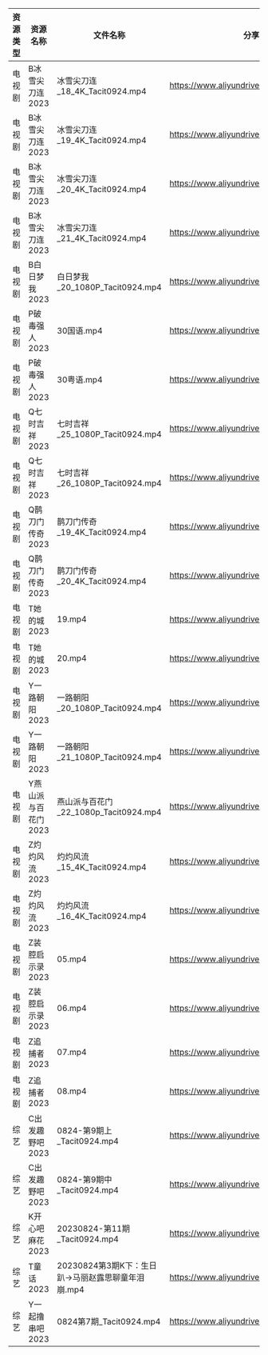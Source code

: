 | 资源类型 | 资源名称         | 文件名称                             | 分享链接                                      | 更新时间       |
| ---- | ------------ | -------------------------------- | ----------------------------------------- | ---------- |
| 电视剧  | B冰雪尖刀连2023   | 冰雪尖刀连_18_4K_Tacit0924.mp4        | https://www.aliyundrive.com/s/qJv5ZZatxRN | 2023-08-25 |
| 电视剧  | B冰雪尖刀连2023   | 冰雪尖刀连_19_4K_Tacit0924.mp4        | https://www.aliyundrive.com/s/qJv5ZZatxRN | 2023-08-25 |
| 电视剧  | B冰雪尖刀连2023   | 冰雪尖刀连_20_4K_Tacit0924.mp4        | https://www.aliyundrive.com/s/qJv5ZZatxRN | 2023-08-25 |
| 电视剧  | B冰雪尖刀连2023   | 冰雪尖刀连_21_4K_Tacit0924.mp4        | https://www.aliyundrive.com/s/qJv5ZZatxRN | 2023-08-25 |
| 电视剧  | B白日梦我2023    | 白日梦我_20_1080P_Tacit0924.mp4      | https://www.aliyundrive.com/s/ehXyRVP8Cut | 2023-08-25 |
| 电视剧  | P破毒强人2023    | 30国语.mp4                         | https://www.aliyundrive.com/s/N9L3L9L9hNr | 2023-08-25 |
| 电视剧  | P破毒强人2023    | 30粤语.mp4                         | https://www.aliyundrive.com/s/N9L3L9L9hNr | 2023-08-25 |
| 电视剧  | Q七时吉祥2023    | 七时吉祥_25_1080P_Tacit0924.mp4      | https://www.aliyundrive.com/s/sVcBcZXyuFA | 2023-08-25 |
| 电视剧  | Q七时吉祥2023    | 七时吉祥_26_1080P_Tacit0924.mp4      | https://www.aliyundrive.com/s/sVcBcZXyuFA | 2023-08-25 |
| 电视剧  | Q鹊刀门传奇2023   | 鹊刀门传奇_19_4K_Tacit0924.mp4        | https://www.aliyundrive.com/s/oamPW4B3z4U | 2023-08-25 |
| 电视剧  | Q鹊刀门传奇2023   | 鹊刀门传奇_20_4K_Tacit0924.mp4        | https://www.aliyundrive.com/s/oamPW4B3z4U | 2023-08-25 |
| 电视剧  | T她的城2023     | 19.mp4                           | https://www.aliyundrive.com/s/rbTYqKR1xg9 | 2023-08-25 |
| 电视剧  | T她的城2023     | 20.mp4                           | https://www.aliyundrive.com/s/rbTYqKR1xg9 | 2023-08-25 |
| 电视剧  | Y一路朝阳2023    | 一路朝阳_20_1080P_Tacit0924.mp4      | https://www.aliyundrive.com/s/525jafigtyj | 2023-08-25 |
| 电视剧  | Y一路朝阳2023    | 一路朝阳_21_1080P_Tacit0924.mp4      | https://www.aliyundrive.com/s/525jafigtyj | 2023-08-25 |
| 电视剧  | Y燕山派与百花门2023 | 燕山派与百花门_22_1080p_Tacit0924.mp4   | https://www.aliyundrive.com/s/aBmMJZmQGsL | 2023-08-25 |
| 电视剧  | Z灼灼风流2023    | 灼灼风流_15_4K_Tacit0924.mp4         | https://www.aliyundrive.com/s/JoRKkcWLqgf | 2023-08-25 |
| 电视剧  | Z灼灼风流2023    | 灼灼风流_16_4K_Tacit0924.mp4         | https://www.aliyundrive.com/s/JoRKkcWLqgf | 2023-08-25 |
| 电视剧  | Z装腔启示录2023   | 05.mp4                           | https://www.aliyundrive.com/s/LHPUMVkQtrB | 2023-08-25 |
| 电视剧  | Z装腔启示录2023   | 06.mp4                           | https://www.aliyundrive.com/s/LHPUMVkQtrB | 2023-08-25 |
| 电视剧  | Z追捕者2023     | 07.mp4                           | https://www.aliyundrive.com/s/EPNgViZfVW2 | 2023-08-25 |
| 电视剧  | Z追捕者2023     | 08.mp4                           | https://www.aliyundrive.com/s/EPNgViZfVW2 | 2023-08-25 |
| 综艺   | C出发趣野吧2023   | 0824-第9期上_Tacit0924.mp4          | https://www.aliyundrive.com/s/6vvnHUfoaEK | 2023-08-25 |
| 综艺   | C出发趣野吧2023   | 0824-第9期中_Tacit0924.mp4          | https://www.aliyundrive.com/s/6vvnHUfoaEK | 2023-08-25 |
| 综艺   | K开心吧麻花2023   | 20230824-第11期_Tacit0924.mp4      | https://www.aliyundrive.com/s/pFp64vJYuJx | 2023-08-25 |
| 综艺   | T童话2023      | 20230824第3期K下：生日趴→马丽赵露思聊童年泪崩.mp4 | https://www.aliyundrive.com/s/fFoZet5PGkd | 2023-08-25 |
| 综艺   | Y一起撸串吧2023   | 0824第7期_Tacit0924.mp4            | https://www.aliyundrive.com/s/UrtGCbqjurh | 2023-08-25 |
